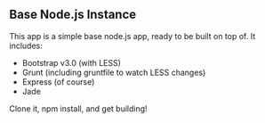Base Node.js Instance
---------------

This app is a simple base node.js app, ready to be built on top of.  It includes:

  - Bootstrap v3.0 (with LESS)
  - Grunt (including gruntfile to watch LESS changes)
  - Express (of course)
  - Jade

Clone it, npm install, and get building!
